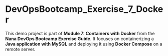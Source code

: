 # DevOpsBootcamp_Exercise_7_Docker
This demo project is part of **Module 7: Containers with Docker** from the **Nana DevOps Bootcamp Exercise Guide**. It focuses on containerizing a **Java application with MySQL** and deploying it using **Docker Compose** on a remote server.
